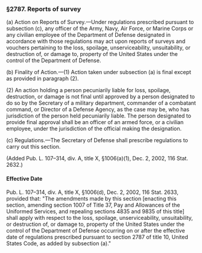 ### §2787. Reports of survey ###

(a) Action on Reports of Survey.—Under regulations prescribed pursuant to subsection (c), any officer of the Army, Navy, Air Force, or Marine Corps or any civilian employee of the Department of Defense designated in accordance with those regulations may act upon reports of surveys and vouchers pertaining to the loss, spoilage, unserviceability, unsuitability, or destruction of, or damage to, property of the United States under the control of the Department of Defense.

(b) Finality of Action.—(1) Action taken under subsection (a) is final except as provided in paragraph (2).

(2) An action holding a person pecuniarily liable for loss, spoilage, destruction, or damage is not final until approved by a person designated to do so by the Secretary of a military department, commander of a combatant command, or Director of a Defense Agency, as the case may be, who has jurisdiction of the person held pecuniarily liable. The person designated to provide final approval shall be an officer of an armed force, or a civilian employee, under the jurisdiction of the official making the designation.

(c) Regulations.—The Secretary of Defense shall prescribe regulations to carry out this section.

(Added Pub. L. 107–314, div. A, title X, §1006(a)(1), Dec. 2, 2002, 116 Stat. 2632.)

#### Effective Date ####

Pub. L. 107–314, div. A, title X, §1006(d), Dec. 2, 2002, 116 Stat. 2633, provided that: "The amendments made by this section [enacting this section, amending section 1007 of Title 37, Pay and Allowances of the Uniformed Services, and repealing sections 4835 and 9835 of this title] shall apply with respect to the loss, spoilage, unserviceability, unsuitability, or destruction of, or damage to, property of the United States under the control of the Department of Defense occurring on or after the effective date of regulations prescribed pursuant to section 2787 of title 10, United States Code, as added by subsection (a)."